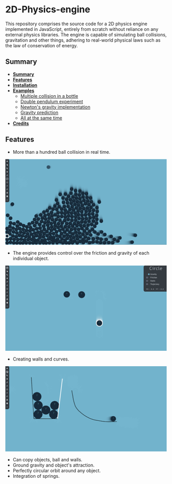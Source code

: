 # 2D-Physics-engine

This repository comprises the source code for a 2D physics engine implemented in JavaScript, entirely from scratch without reliance on any external physics libraries. The engine is capable of simulating ball collisions, gravitation and other things, adhering to real-world physical laws such as the law of conservation of energy.


## Summary

* **[Summary](#summary)**
* **[Features](#features)**
* **[Installation](#installation)**
* **[Examples](#tests)**
    * [Multiple collision in a bottle](#multiple-collision-in-a-bottle)
    * [Double pendulum experiment](#double-pendulum-experiment)
    * [Newton's gravity implementation](#newton's-gravity-implementation)
    * [Gravity prediction](#gravity-prediction)
    * [All at the same time](#all-at-the-same-time)
* **[Credits](#credits)**

## Features

- More than a hundred ball collision in real time.

<p align="center">
	<img src="https://raw.githubusercontent.com/TheRedShip/2D-Physics-engine/main/ressources/ball-collision.png" width="900">
</p>

- The engine provides control over the friction and gravity of each individual object.
<p align="center">
	<img src="https://raw.githubusercontent.com/TheRedShip/2D-Physics-engine/main/ressources/ball-control.png" width="900">
</p>

- Creating walls and curves.
<p align="center">
	<img src="https://raw.githubusercontent.com/TheRedShip/2D-Physics-engine/main/ressources/wall-and-curves.png" width="900">
</p>

- Can copy objects, ball and walls.
- Ground gravity and object's attraction.
- Perfectly circular orbit around any object.
- Integration of springs.
